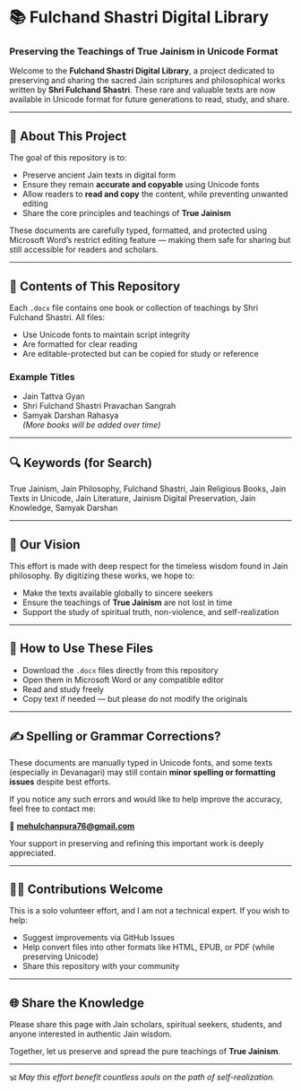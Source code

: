 # 📚 Fulchand Shastri Digital Library

### Preserving the Teachings of True Jainism in Unicode Format

Welcome to the **Fulchand Shastri Digital Library**, a project dedicated to preserving and sharing the sacred Jain scriptures and philosophical works written by **Shri Fulchand Shastri**. These rare and valuable texts are now available in Unicode format for future generations to read, study, and share.

---

## 📌 About This Project

The goal of this repository is to:
- Preserve ancient Jain texts in digital form
- Ensure they remain **accurate and copyable** using Unicode fonts
- Allow readers to **read and copy** the content, while preventing unwanted editing
- Share the core principles and teachings of **True Jainism**

These documents are carefully typed, formatted, and protected using Microsoft Word’s restrict editing feature — making them safe for sharing but still accessible for readers and scholars.

---

## 📁 Contents of This Repository

Each `.docx` file contains one book or collection of teachings by Shri Fulchand Shastri. All files:
- Use Unicode fonts to maintain script integrity
- Are formatted for clear reading
- Are editable-protected but can be copied for study or reference

### Example Titles
- Jain Tattva Gyan
- Shri Fulchand Shastri Pravachan Sangrah
- Samyak Darshan Rahasya  
*(More books will be added over time)*

---

## 🔍 Keywords (for Search)

True Jainism, Jain Philosophy, Fulchand Shastri, Jain Religious Books, Jain Texts in Unicode, Jain Literature, Jainism Digital Preservation, Jain Knowledge, Samyak Darshan

---

## 🙏 Our Vision

This effort is made with deep respect for the timeless wisdom found in Jain philosophy. By digitizing these works, we hope to:
- Make the texts available globally to sincere seekers
- Ensure the teachings of **True Jainism** are not lost in time
- Support the study of spiritual truth, non-violence, and self-realization

---

## 🧠 How to Use These Files

- Download the `.docx` files directly from this repository
- Open them in Microsoft Word or any compatible editor
- Read and study freely
- Copy text if needed — but please do not modify the originals

---

## ✍️ Spelling or Grammar Corrections?

These documents are manually typed in Unicode fonts, and some texts (especially in Devanagari) may still contain **minor spelling or formatting issues** despite best efforts.

If you notice any such errors and would like to help improve the accuracy, feel free to contact me:

📧 **mehulchanpura76@gmail.com**

Your support in preserving and refining this important work is deeply appreciated.

---

## 🙋‍♂️ Contributions Welcome

This is a solo volunteer effort, and I am not a technical expert. If you wish to help:
- Suggest improvements via GitHub Issues
- Help convert files into other formats like HTML, EPUB, or PDF (while preserving Unicode)
- Share this repository with your community

---

## 🌐 Share the Knowledge

Please share this page with Jain scholars, spiritual seekers, students, and anyone interested in authentic Jain wisdom.

Together, let us preserve and spread the pure teachings of **True Jainism**.

---

🕉️ *May this effort benefit countless souls on the path of self-realization.*
